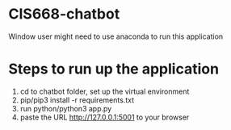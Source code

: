 # CIS668-chatbot

Window user might need to use anaconda to run this application

# Steps to run up the application


1. cd to chatbot folder, set up the virtual environment
2. pip/pip3 install -r requirements.txt
3. run python/python3 app.py
4. paste the URL http://127.0.0.1:5001 to your browser
